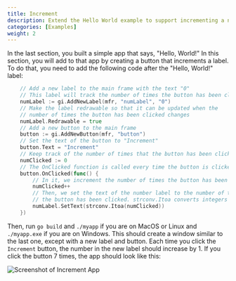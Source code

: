 ```yaml
---
title: Increment
description: Extend the Hello World example to support incrementing a number by clicking on a button.
categories: [Examples]
weight: 2
---
```


In the last section, you built a simple app that says, "Hello, World!" In this section, you will add to that app by creating a button that increments a label. To do that, you need to add the following code after the "Hello, World!" label:

```go
	// Add a new label to the main frame with the text "0"
	// This label will track the number of times the button has been clicked
	numLabel := gi.AddNewLabel(mfr, "numLabel", "0")
	// Make the label redrawable so that it can be updated when the
	// number of times the button has been clicked changes
	numLabel.Redrawable = true
	// Add a new button to the main frame
	button := gi.AddNewButton(mfr, "button")
	// Set the text of the button to "Increment"
	button.Text = "Increment"
	// Keep track of the number of times that the button has been clicked
	numClicked := 0
	// The OnClicked function is called every time the button is clicked
	button.OnClicked(func() {
		// In it, we increment the number of times the button has been clicked
		numClicked++
		// Then, we set the text of the number label to the number of the times
		// the button has been clicked. strconv.Itoa converts integers to strings.
		numLabel.SetText(strconv.Itoa(numClicked))
	})
```

Then, run `go build` and `./myapp` if you are on MacOS or Linux and `./myapp.exe` if you are on Windows. This should create a window similar to the last one, except with a new label and button. Each time you click the `Increment` button, the number in the new label should increase by 1. If you click the button 7 times, the app should look like this:

![Screenshot of Increment App](/screenshots/increment.png)